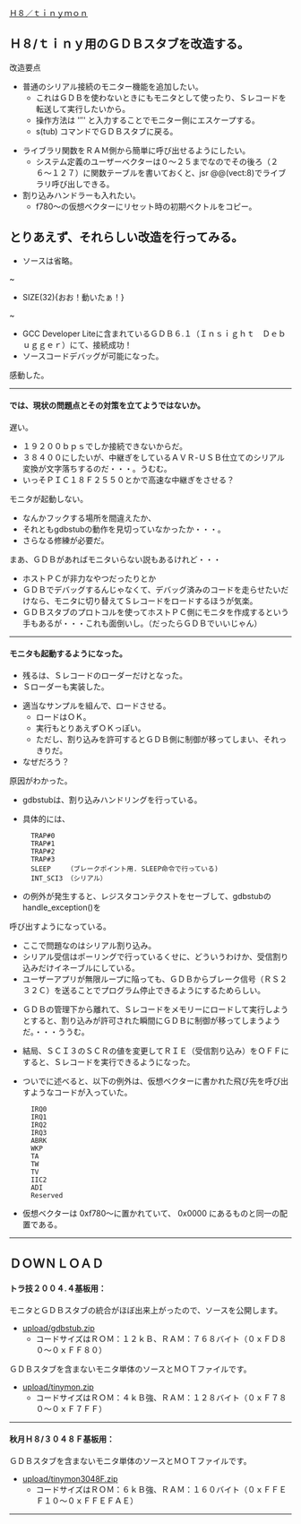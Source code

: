 ﻿[Ｈ８／ｔｉｎｙｍｏｎ](Ｈ８／ｔｉｎｙｍｏｎ.md) 

## Ｈ８/ｔｉｎｙ用のＧＤＢスタブを改造する。
改造要点
- 普通のシリアル接続のモニター機能を追加したい。
    - これはＧＤＢを使わないときにもモニタとして使ったり、Ｓレコードを転送して実行したいから。
    - 操作方法は '$' '$' と入力することでモニター側にエスケープする。
    - s(tub) コマンドでＧＤＢスタブに戻る。

<!-- dummy comment line for breaking list -->

- ライブラリ関数をＲＡＭ側から簡単に呼び出せるようにしたい。
    - システム定義のユーザーベクターは０〜２５までなのでその後ろ（２６〜１２７）に関数テーブルを書いておくと、jsr @@(vect:8)でライブラリ呼び出しできる。
- 割り込みハンドラーも入れたい。
    - f780〜の仮想ベクターにリセット時の初期ベクトルをコピー。

<!-- dummy comment line for breaking list -->

## とりあえず、それらしい改造を行ってみる。
- ソースは省略。

<!-- dummy comment line for breaking list -->

~
- SIZE(32){おお！動いたぁ！}

<!-- dummy comment line for breaking list -->

~
- GCC Developer Liteに含まれているＧＤＢ６.１（Ｉｎｓｉｇｈｔ　Ｄｅｂｕｇｇｅｒ）にて、接続成功！
- ソースコードデバッグが可能になった。

<!-- dummy comment line for breaking list -->

感動した。

- - - -
#### では、現状の問題点とその対策を立てようではないか。
遅い。
- １９２００ｂｐｓでしか接続できないからだ。
- ３８４００にしたいが、中継ぎをしているＡＶＲ-ＵＳＢ仕立てのシリアル変換が文字落ちするのだ・・・。うむむ。
- いっそＰＩＣ１８Ｆ２５５０とかで高速な中継ぎをさせる？

<!-- dummy comment line for breaking list -->

モニタが起動しない。
- なんかフックする場所を間違えたか、
- それともgdbstubの動作を見切っていなかったか・・・。
- さらなる修練が必要だ。

<!-- dummy comment line for breaking list -->

まあ、ＧＤＢがあればモニタいらない説もあるけれど・・・
- ホストＰＣが非力なやつだったりとか
- ＧＤＢでデバッグするんじゃなくて、デバッグ済みのコードを走らせたいだけなら、モニタに切り替えてＳレコードをロードするほうが気楽。
- ＧＤＢスタブのプロトコルを使ってホストＰＣ側にモニタを作成するという手もあるが・・・これも面倒いし。（だったらＧＤＢでいいじゃん）

<!-- dummy comment line for breaking list -->

- - - -
#### モニタも起動するようになった。
- 残るは、Ｓレコードのローダーだけとなった。
- Ｓローダーも実装した。

<!-- dummy comment line for breaking list -->

- 適当なサンプルを組んで、ロードさせる。
    - ロードはＯＫ。
    - 実行もとりあえずＯＫっぽい。
    - ただし、割り込みを許可するとＧＤＢ側に制御が移ってしまい、それっきりだ。
- なぜだろう？

<!-- dummy comment line for breaking list -->

原因がわかった。
- gdbstubは、割り込みハンドリングを行っている。
- 具体的には、

		TRAP#0
		TRAP#1
		TRAP#2
		TRAP#3
		SLEEP    （ブレークポイント用. SLEEP命令で行っている)
		INT_SCI3 （シリアル）
- の例外が発生すると、レジスタコンテクストをセーブして、gdbstubの handle_exception()を

<!-- dummy comment line for breaking list -->
呼び出すようになっている。
- ここで問題なのはシリアル割り込み。
- シリアル受信はポーリングで行っているくせに、どういうわけか、受信割り込みだけイネーブルにしている。
- ユーザーアプリが無限ループに陥っても、ＧＤＢからブレーク信号（ＲＳ２３２Ｃ）を送ることでプログラム停止できるようにするためらしい。

<!-- dummy comment line for breaking list -->

- ＧＤＢの管理下から離れて、Ｓレコードをメモリーにロードして実行しようとすると、割り込みが許可された瞬間にＧＤＢに制御が移ってしまうようだ。・・・ううむ。
- 結局、ＳＣＩ３のＳＣＲの値を変更してＲＩＥ（受信割り込み）をＯＦＦにすると、Ｓレコードを実行できるようになった。
- ついでに述べると、以下の例外は、仮想ベクターに書かれた飛び先を呼び出すようなコードが入っていた。

		IRQ0
		IRQ1
		IRQ2
		IRQ3
		ABRK
		WKP
		TA
		TW
		TV
		IIC2
		ADI
		Reserved
- 仮想ベクターは 0xf780〜に置かれていて、 0x0000 にあるものと同一の配置である。

<!-- dummy comment line for breaking list -->

- - - -
## ＤＯＷＮＬＯＡＤ

#### トラ技２００４.４基板用：
モニタとＧＤＢスタブの統合がほぼ出来上がったので、ソースを公開します。
- [upload/gdbstub.zip](https://github.com/iruka-/ATMEL_AVR/blob/master/web/upload/gdbstub.zip) 
    - コードサイズはＲＯＭ：１２ｋＢ、ＲＡＭ：７６８バイト（０ｘＦＤ８０〜０ｘＦＦ８０）

<!-- dummy comment line for breaking list -->

ＧＤＢスタブを含まないモニタ単体のソースとＭＯＴファイルです。
- [upload/tinymon.zip](https://github.com/iruka-/ATMEL_AVR/blob/master/web/upload/tinymon.zip) 
    - コードサイズはＲＯＭ：４ｋＢ強、ＲＡＭ：１２８バイト（０ｘＦ７８０〜０ｘＦ７ＦＦ）

<!-- dummy comment line for breaking list -->

- - - -
#### 秋月Ｈ８/３０４８Ｆ基板用：
ＧＤＢスタブを含まないモニタ単体のソースとＭＯＴファイルです。
- [upload/tinymon3048F.zip](https://github.com/iruka-/ATMEL_AVR/blob/master/web/upload/tinymon3048F.zip) 
    - コードサイズはＲＯＭ：６ｋＢ強、ＲＡＭ：１６０バイト（０ｘＦＦＥＦ１０〜０ｘＦＦＥＦＡＥ）

<!-- dummy comment line for breaking list -->

- - - -

